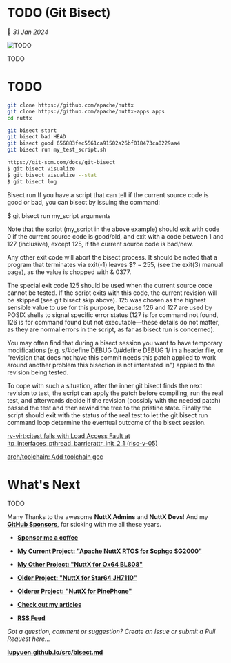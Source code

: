 # TODO (Git Bisect)

📝 _31 Jan 2024_

![TODO](https://lupyuen.github.io/images/bisect-title.jpg)

TODO

# TODO

```bash
git clone https://github.com/apache/nuttx
git clone https://github.com/apache/nuttx-apps apps
cd nuttx

git bisect start
git bisect bad HEAD
git bisect good 656883fec5561ca91502a26bf018473ca0229aa4
git bisect run my_test_script.sh

https://git-scm.com/docs/git-bisect
$ git bisect visualize
$ git bisect visualize --stat
$ git bisect log
```

Bisect run
If you have a script that can tell if the current source code is good or bad, you can bisect by issuing the command:

$ git bisect run my_script arguments

Note that the script (my_script in the above example) should exit with code 0 if the current source code is good/old, and exit with a code between 1 and 127 (inclusive), except 125, if the current source code is bad/new.

Any other exit code will abort the bisect process. It should be noted that a program that terminates via exit(-1) leaves $? = 255, (see the exit(3) manual page), as the value is chopped with & 0377.

The special exit code 125 should be used when the current source code cannot be tested. If the script exits with this code, the current revision will be skipped (see git bisect skip above). 125 was chosen as the highest sensible value to use for this purpose, because 126 and 127 are used by POSIX shells to signal specific error status (127 is for command not found, 126 is for command found but not executable—​these details do not matter, as they are normal errors in the script, as far as bisect run is concerned).

You may often find that during a bisect session you want to have temporary modifications (e.g. s/#define DEBUG 0/#define DEBUG 1/ in a header file, or "revision that does not have this commit needs this patch applied to work around another problem this bisection is not interested in") applied to the revision being tested.

To cope with such a situation, after the inner git bisect finds the next revision to test, the script can apply the patch before compiling, run the real test, and afterwards decide if the revision (possibly with the needed patch) passed the test and then rewind the tree to the pristine state. Finally the script should exit with the status of the real test to let the git bisect run command loop determine the eventual outcome of the bisect session.

[rv-virt:citest fails with Load Access Fault at ltp_interfaces_pthread_barrierattr_init_2_1 (risc-v-05)](https://github.com/apache/nuttx/issues/15170)

[arch/toolchain: Add toolchain gcc](https://github.com/apache/nuttx/pull/14779)

# What's Next

TODO

Many Thanks to the awesome __NuttX Admins__ and __NuttX Devs__! And my [__GitHub Sponsors__](https://github.com/sponsors/lupyuen), for sticking with me all these years.

-   [__Sponsor me a coffee__](https://github.com/sponsors/lupyuen)

-   [__My Current Project: "Apache NuttX RTOS for Sophgo SG2000"__](https://github.com/lupyuen/nuttx-sg2000)

-   [__My Other Project: "NuttX for Ox64 BL808"__](https://github.com/lupyuen/nuttx-ox64)

-   [__Older Project: "NuttX for Star64 JH7110"__](https://github.com/lupyuen/nuttx-star64)

-   [__Olderer Project: "NuttX for PinePhone"__](https://github.com/lupyuen/pinephone-nuttx)

-   [__Check out my articles__](https://lupyuen.github.io)

-   [__RSS Feed__](https://lupyuen.github.io/rss.xml)

_Got a question, comment or suggestion? Create an Issue or submit a Pull Request here..._

[__lupyuen.github.io/src/bisect.md__](https://github.com/lupyuen/lupyuen.github.io/blob/master/src/bisect.md)
